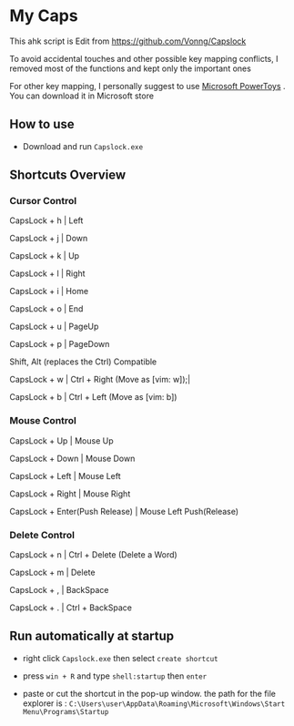 # My Caps

This ahk script is Edit from https://github.com/Vonng/Capslock

To avoid accidental touches and other possible key mapping conflicts, I removed most of the functions and kept only the important ones

For other key mapping, I personally suggest to use [Microsoft PowerToys](https://learn.microsoft.com/en-us/windows/powertoys/) . You can download it in Microsoft store

## How to use

- Download and run `Capslock.exe`

## Shortcuts Overview

### Cursor Control

CapsLock + h |  Left 

CapsLock + j |  Down

CapsLock + k |  Up 

CapsLock + l |  Right 



CapsLock + i |  Home

CapsLock + o |  End

CapsLock + u |  PageUp

CapsLock + p |  PageDown

Shift, Alt (replaces the Ctrl) Compatible



CapsLock + w  |  Ctrl + Right (Move as [vim: w]);|

CapsLock + b  |  Ctrl + Left (Move as [vim: b])

### Mouse Control

CapsLock + Up   |  Mouse Up

CapsLock + Down |  Mouse Down

CapsLock + Left |  Mouse Left

CapsLock + Right |  Mouse Right

CapsLock + Enter(Push Release) |  Mouse Left Push(Release)

### Delete Control

CapsLock + n  |  Ctrl + Delete (Delete a Word)

CapsLock + m  |  Delete

CapsLock + ,  |  BackSpace

CapsLock + .  |  Ctrl + BackSpace              

## Run automatically at startup

- right click `Capslock.exe` then select `create shortcut`
- press `win + R` and type `shell:startup` then `enter`

- paste or cut the shortcut in the pop-up window. 
  the path for the file explorer is :
  `C:\Users\user\AppData\Roaming\Microsoft\Windows\Start Menu\Programs\Startup`